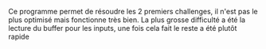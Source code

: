 Ce programme permet de résoudre les 2 premiers challenges, il n'est pas le plus optimisé mais fonctionne très bien.
La plus grosse difficulté a été la lecture du buffer pour les inputs, une fois cela fait le reste a été plutôt rapide
